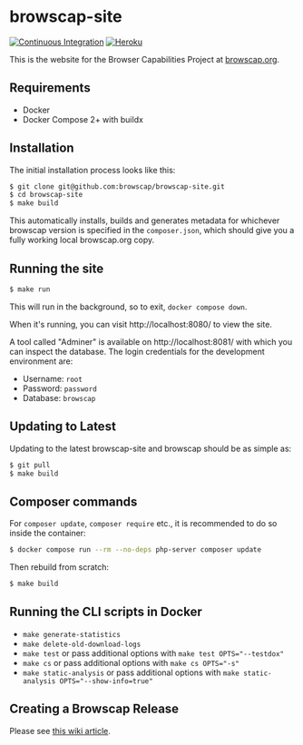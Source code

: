 # browscap-site

[![Continuous Integration](https://github.com/browscap/browscap-site/actions/workflows/continuous-integration.yml/badge.svg)](https://github.com/browscap/browscap-site/actions/workflows/continuous-integration.yml) [![Heroku](https://pyheroku-badge.herokuapp.com/?app=browscap&path=/&style=flat)](https://browscap.org/)

This is the website for the Browser Capabilities Project at [browscap.org](https://browscap.org).

## Requirements

 - Docker
 - Docker Compose 2+ with buildx

## Installation

The initial installation process looks like this:

```bash
$ git clone git@github.com:browscap/browscap-site.git
$ cd browscap-site
$ make build
```

This automatically installs, builds and generates metadata for whichever browscap version is specified in the
`composer.json`, which should give you a fully working local browscap.org copy.

## Running the site

```bash
$ make run
```

This will run in the background, so to exit, `docker compose down`.

When it's running, you can visit http://localhost:8080/ to view the site.

A tool called "Adminer" is available on http://localhost:8081/ with which you can inspect the database. The login
credentials for the development environment are:

 * Username: `root`
 * Password: `password`
 * Database: `browscap`

## Updating to Latest

Updating to the latest browscap-site and browscap should be as simple as:

```bash
$ git pull
$ make build
```

## Composer commands

For `composer update`, `composer require` etc., it is recommended to do so inside the container:

```bash
$ docker compose run --rm --no-deps php-server composer update
```

Then rebuild from scratch:

```bash
$ make build
```

## Running the CLI scripts in Docker

 * `make generate-statistics`
 * `make delete-old-download-logs`
 * `make test` or pass additional options with `make test OPTS="--testdox"`
 * `make cs` or pass additional options with `make cs OPTS="-s"`
 * `make static-analysis` or pass additional options with `make static-analysis OPTS="--show-info=true"`

## Creating a Browscap Release

Please see [this wiki article](https://github.com/browscap/browscap/wiki/Public-release-procedure).
